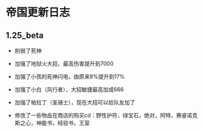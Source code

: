 帝国更新日志  
====

1.25_beta  
------- 
* 削弱了死神


* 加强了地狱火大招，最高伤害提升到7000
* 加强了小孩的死神闪电，由原来9%提升到17%
* 加强了小白（风行者），大招敏捷最高加成666
* 加强了帕拉丁（圣骑士），现在大招可以给队友加了


* 修改了一些物品在商店的购买cd：野性护符，绿宝石，绝对，阿特，赛睿诺克斯之心，神能书，经验书，王室
